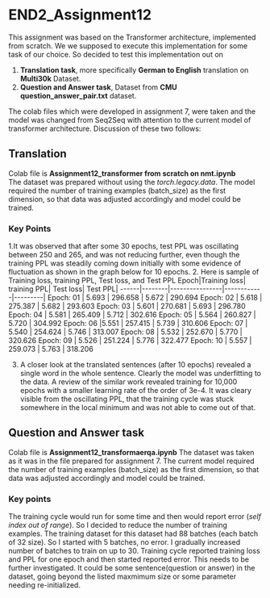 # END2_Assignment12
This assignment was based on the Transformer architecture, implemented from scratch. We we supposed to execute this implementation for some task of our choice.
So decided to test this implementation out on 
1. **Translation task**, more specifically **German to English** translation on **Multi30k** Dataset. 
2. **Question and Answer task**,  Dataset from **CMU question_answer_pair.txt** dataset. 

The colab files which were developed in assignment 7, were taken and the model was changed from Seq2Seq with attention to the current model of transformer architecture. Discussion of these two follows:
## Translation
Colab file is **Assignment12_transformer from scratch on nmt.ipynb** </br>
The dataset was prepared without using the _torch.legacy.data_. The model required the number of training examples (batch_size) as the first dimension, so that data was adjusted accordingly and model could be trained.</br>
### Key Points
1.It was observed that after some 30 epochs, test PPL was oscillating between 250 and 265, and was not reducing further, even though the training PPL was steadily coming down initially with some evidence of fluctuation as shown in the graph below for 10 epochs.
2. Here is sample of Training  loss,  training PPL, Test loss, and Test PPL
Epoch|Training  loss|  training PPL| Test loss| Test PPL|
------|--------|----------------|------------|---------|
Epoch: 01 | 5.693 |  296.658 |	 5.672 |  290.694
Epoch: 02 |  5.618 | 275.387 |	 5.682 |   293.603
Epoch: 03 | 5.601 | 270.681 |	5.693 |  296.780
Epoch: 04 |  5.581 | 265.409 |	 5.712 |  302.616
Epoch: 05 |  5.564 | 260.827 |	 5.720 |   304.992
Epoch: 06 |5.551 |  257.415 |	 5.739 |  310.606
Epoch: 07 |  5.540 |  254.624 |	  5.746 |   313.007
Epoch: 08 |  5.532 |  252.670 |	  5.770 |  320.626
Epoch: 09 | 5.526 | 251.224 |	 5.776 |   322.477
Epoch: 10 | 5.557 |  259.073 |	 5.763 |  318.206

3. A closer look at the translated sentences (after 10 epochs) revealed a single word in the whole sentence. Clearly the model was underfitting to the data. A review of the similar work revealed training for 10,000 epochs with a smaller learning rate of the order of 3e-4. It was cleary visible from the oscillating PPL, that the training cycle was stuck somewhere in the local minimum and was not able to come out of that.
## Question and Answer task
Colab file is **Assignment12_transformaerqa.ipynb**
The dataset was taken as it was in the file prepared for assignment 7. The current model required the number of training examples (batch_size) as the first dimension, so that data was adjusted accordingly and model could be trained.</br>
### Key points
The training cycle would run for some time and then would report error (_self index out of range_). So I decided to reduce the number of training examples. The training dataset for this dataset had 88 batches (each batch of 32 size). So I started with 5 batches, no error. I gradually increased number of batches to train on up to 30. Training cycle reported training loss and PPL for one epoch and then started reported error. This needs to be further investigated. It could be some sentence(question or answer) in the dataset, going beyond the listed maxmimum size or some parameter needing re-initialized.
